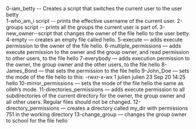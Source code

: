 0-iam_betty -- Creates a script that switches the current user to the user betty             
1-who_am_i script -- prints the effective username of the current user.
2-groups script -- prints all the groups the current user is part of.
3-new_owner--script that changes the owner of the file hello to the user betty.
4-empty — creates an empty file called hello.
5-execute — adds execute permission to the owner of the file hello.
6-multiple_permissions — adds execute permission to the owner and the group owner, and read permission to other users, to the file hello
7-everybody — adds execution permission to the owner, the group owner and the other users, to the file hello
8-James_Bond —  that sets the permission to the file hello
9-John_Doe — sets the mode of the file hello to this: -rwxr-x-wx 1 julien julien 23 Sep 20 14:25 hello
10-mirror_permissions —  sets the mode of the file hello the same as olleh’s mode.
11-directories_permissions — adds execute permission to all subdirectories of the current directory for the owner, the group owner and all other users. Regular files should not be changed.
12-directory_permissions — creates a directory called my_dir with permissions 751 in the working directory
13-change_group — changes the group owner to school for the file hello

